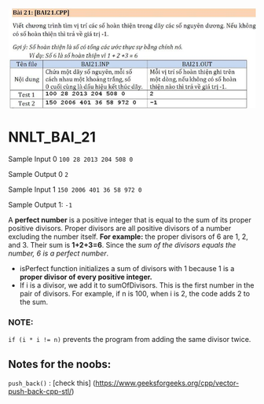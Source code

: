 ![bai21](bai21.JPG)
#  NNLT_BAI_21
Sample Input 0
```100 28 2013 204 508 0```

Sample Output 0
```2```

Sample Input 1
```150 2006 401 36 58 972 0```

Sample Output 1:
```-1```

A **perfect number** is a positive integer that is equal to the sum of its proper positive divisors. Proper divisors are all positive divisors of a number excluding the number itself.
**For example:** the proper divisors of 6 are 1, 2, and 3. 
Their sum is **1+2+3=6**. Since the *sum of the divisors equals the number, 6 is a perfect number*.

- isPerfect function initializes a sum of divisors with 1 because 1 is a **proper divisor of every positive integer.**
- If i is a divisor, we add it to sumOfDivisors. This is the first number in the pair of divisors. For example, if n is 100, when i is 2, the code adds 2 to the sum.
### NOTE:
 ```if (i * i != n)``` prevents the program from adding the same divisor twice.

## Notes for the noobs:
```push_back()``` : [check this] (https://www.geeksforgeeks.org/cpp/vector-push-back-cpp-stl/)


